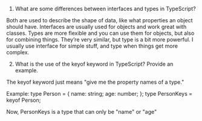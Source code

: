 1) What are some differences between interfaces and types in TypeScript?

Both are used to describe the shape of data, like what properties an object should have. Interfaces are usually used for objects and work great with classes. Types are more flexible and you can use them for objects, but also for combining things. They’re very similar, but type is a bit more powerful. I usually use interface for simple stuff, and type when things get more complex.

2) What is the use of the keyof keyword in TypeScript? Provide an example.

The keyof keyword just means "give me the property names of a type."

Example:
type Person = {
  name: string;
  age: number;
};
type PersonKeys = keyof Person;

Now, PersonKeys is a type that can only be "name" or "age"